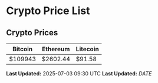 # Crypto Price List

## Crypto Prices
| Bitcoin | Ethereum | Litecoin |
| ------- | -------- | -------- |
| $109943 | $2602.44 | $91.58 |
**Last Updated:** 2025-07-03 09:30 UTC
**Last Updated:** $DATE$
